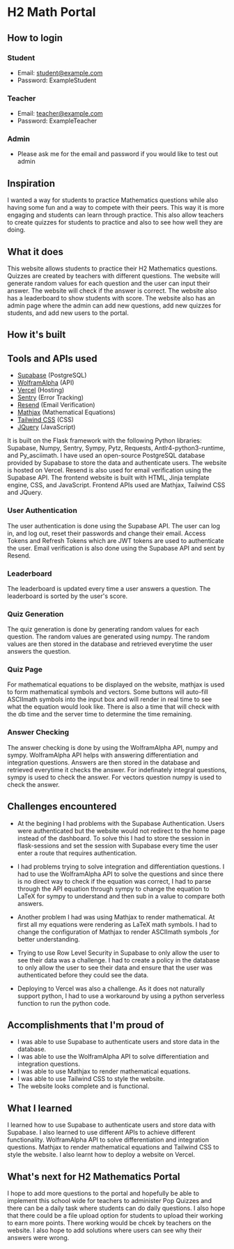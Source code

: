 # H2 Math Portal

## How to login
### __Student__
- Email: student@example.com
- Password: ExampleStudent

### __Teacher__
- Email: teacher@example.com
- Password: ExampleTeacher

### __Admin__
- Please ask me for the email and password if you would like to test out admin


## Inspiration

I wanted a way for students to practice Mathematics questions while also having some fun and a way to compete with their peers. This way it is more engaging and students can learn through practice. This also allow teachers to create quizzes for students to practice and also to see how well they are doing.

## What it does
This website allows students to practice their H2 Mathematics questions. Quizzes are created by teachers with different questions. The website will generate random values for each question and the user can input their answer. The website will check if the answer is correct. The website also has a leaderboard to show students with score. The website also has an admin page where the admin can add new questions, add new quizzes for students, and add new users to the portal. 

## How it's built

## Tools and APIs used
- [Supabase](https://www.supabase.com) (PostgreSQL)
- [WolframAlpha](https://www.wolframalpha.com) (API)
- [Vercel](https://vercel.com/draxxxxoxos-projects) (Hosting)
- [Sentry](https://sentry.io) (Error Tracking)
- [Resend](https://resend.com) (Email Verification)
- [Mathjax](https://www.mathjax.org) (Mathematical Equations)
- [Tailwind CSS](https://tailwindcss.com) (CSS)
- [JQuery](https://jquery.com) (JavaScript)

It is built on the Flask framework with the following Python libraries: Supabase, Numpy, Sentry, Sympy, Pytz, Requests, Antlr4-python3-runtime, and Py_asciimath. I have used an open-source PostgreSQL database provided by Supabase to store the data and authenticate users. The website is hosted on Vercel. Resend is also used for email verification using the Supabase API. The frontend website is built with HTML, Jinja template engine, CSS, and JavaScript. Frontend APIs used are Mathjax, Tailwind CSS and JQuery.

### User Authentication
The user authentication is done using the Supabase API. The user can log in, and log out, reset their passwords and change their email. Access Tokens and Refresh Tokens which are JWT tokens are used to authenticate the user. Email verification is also done using the Supabase API and sent by Resend.

### Leaderboard
The leaderboard is updated every time a user answers a question. The leaderboard is sorted by the user's score.

### Quiz Generation
The quiz generation is done by generating random values for each question. The random values are generated using numpy. The random values are then stored in the database and retrieved everytime the user answers the question. 

### Quiz Page
For mathematical equations to be displayed on the website, mathjax is used to form mathematical symbols and vectors. Some buttons will auto-fill ASCIImath symbols into the input box and will render in real time to see what the equation would look like. There is also a time that will check with the db time and the server time to determine the time remaining.

### Answer Checking
The answer checking is done by using the WolframAlpha API, numpy and sympy. WolframAlpha API helps with answering differentiation and integration questions. Answers are then stored in the database and retrieved everytime it checks the answer. For indefinately integral questions, sympy is used to check the answer. For vectors question numpy is used to check the answer.

## Challenges encountered
- At the begining I had problems with the Supabase Authentication. Users were authenticated but the website would not redirect to the home page instead of the dashboard. To solve this I had to store the session in flask-sessions and set the session with Supabase every time the user enter a route that requires authentication.

- I had problems trying to solve integration and differentiation questions. I had to use the WolframAlpha API to solve the questions and since there is no direct way to check if the equation was correct, I had to parse through the API equation through sympy to change the equation to LaTeX for sympy to understand and then sub in a value to compare both answers.

- Another problem I had was using Mathjax to render mathematical. At first all my equations were rendering as LaTeX math symbols. I had to change the configuration of Mathjax to render ASCIImath symbols ,for better understanding.

- Trying to use Row Level Security in Supabase to only allow the user to see their data was a challenge. I had to create a policy in the database to only allow the user to see their data and ensure that the user was authenticated before they could see the data.

- Deploying to Vercel was also a challenge. As it does not naturally support python, I had to use a workaround by using a python serverless function to run the python code. 

## Accomplishments that I'm proud of
- I was able to use Supabase to authenticate users and store data in the database. 
- I was able to use the WolframAlpha API to solve differentiation and integration questions.
- I was able to use Mathjax to render mathematical equations.
- I was able to use Tailwind CSS to style the website.
- The website looks complete and is functional.
## What I learned
I learned how to use Supabase to authenticate users and store data with Supabase. I also learned to use different APIs to achieve different functionality. WolframAlpha API to solve differentiation and integration questions. Mathjax to render mathematical equations and Tailwind CSS to style the website. I also learnt how to deploy a website on Vercel.

## What's next for H2 Mathematics Portal
I hope to add more questions to the portal and hopefully be able to implement this school wide for teachers to administer Pop Quizzes and there can be a daily task where students can do daily questions. I also hope that there could be a file upload option for students to upload their working to earn more points. There working would be chcek by teachers on the website. I also hope to add solutions where users can see why their answers were wrong.
